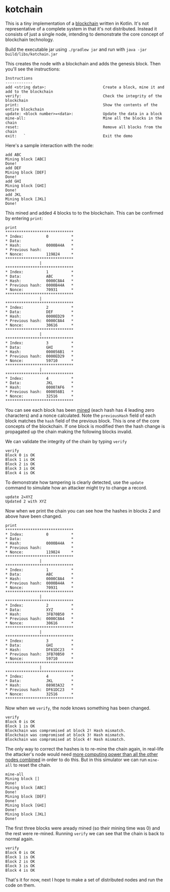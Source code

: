 # kotchain

This is a tiny implementation of a [blockchain](https://en.wikipedia.org/wiki/Blockchain) written in Kotlin. It's not representative of a complete system in that it's not distributed. Instead it consists of just a single node, intending to demonstrate the core concept of blockchain technology.

Build the executable jar using `./gradlew jar` and run with `java -jar build/libs/kotchain.jar` 

This creates the node with a blockchain and adds the genesis block. Then you'll see the instructions:
```
Instructions
------------
add <string data>:                         Create a block, mine it and add to the blockchain
verify:                                    Check the integrity of the blockchain
print:                                     Show the contents of the entire blockchain
update: <block number>=<data>:             Update the data in a block
mine-all:                                  Mine all the blocks in the chain
reset:                                     Remove all blocks from the chain
exit:   `                                  Exit the demo
```
Here's a sample interaction with the node:
```
add ABC
Mining block [ABC] 
Done!
add DEF
Mining block [DEF] 
Done!
add GHI
Mining block [GHI] 
Done!
add JKL
Mining block [JKL] 
Done!
```

This mined and added 4 blocks to to the blockchain. This can be confirmed by entering `print`:
```
print
******************************
* Index:          0          *
* Data:                      *
* Hash:           0000B44A   *
* Previous hash:             *
* Nonce:          119824     *
******************************
               |
******************************
* Index:          1          *
* Data:           ABC        *
* Hash:           0000C8A4   *
* Previous hash:  0000B44A   *
* Nonce:          70931      *
******************************
               |
******************************
* Index:          2          *
* Data:           DEF        *
* Hash:           0000ED29   *
* Previous hash:  0000C8A4   *
* Nonce:          30616      *
******************************
               |
******************************
* Index:          3          *
* Data:           GHI        *
* Hash:           000056B1   *
* Previous hash:  0000ED29   *
* Nonce:          59710      *
******************************
               |
******************************
* Index:          4          *
* Data:           JKL        *
* Hash:           00007AF6   *
* Previous hash:  000056B1   *
* Nonce:          32516      *
******************************
```
You can see each block has been [mined](https://en.bitcoin.it/wiki/Nonce) (each hash has 4 leading zero characters) and a nonce calculated. Note the `previousHash` field of each block matches the `hash` field of the previous block. This is one of the core concepts of the blockchain. If one block is modified then the hash change is propagated up the chain making the following blocks invalid.

We can validate the integrity of the chain by typing `verify`
```
verify
Block 0 is OK
Block 1 is OK
Block 2 is OK
Block 3 is OK
Block 4 is OK
```
To demonstrate how tampering is clearly detected, use the `update` command to simulate how an attacker might try to change a record.
```
update 2=XYZ
Updated 2 with XYZ
```
Now when we print the chain you can see how the hashes in blocks 2 and above have been changed.

```
print
******************************
* Index:          0          *
* Data:                      *
* Hash:           0000B44A   *
* Previous hash:             *
* Nonce:          119824     *
******************************
               |
******************************
* Index:          1          *
* Data:           ABC        *
* Hash:           0000C8A4   *
* Previous hash:  0000B44A   *
* Nonce:          70931      *
******************************
               |
******************************
* Index:          2          *
* Data:           XYZ        *
* Hash:           3FB70B50   *
* Previous hash:  0000C8A4   *
* Nonce:          30616      *
******************************
               |
******************************
* Index:          3          *
* Data:           GHI        *
* Hash:           DF61DC23   *
* Previous hash:  3FB70B50   *
* Nonce:          59710      *
******************************
               |
******************************
* Index:          4          *
* Data:           JKL        *
* Hash:           08903A32   *
* Previous hash:  DF61DC23   *
* Nonce:          32516      *
******************************
```
Now when we `verify`, the node knows something has been changed.
```
verify
Block 0 is OK
Block 1 is OK
Blockchain was compromised at block 2! Hash mismatch.
Blockchain was compromised at block 3! Hash mismatch.
Blockchain was compromised at block 4! Hash mismatch.
``` 
The only way to correct the hashes is to re-mine the chain again, in real-life the attacker's node would need [more computing power than all the other nodes combined](https://bitcoin.org/en/glossary/51-percent-attack) in order to do this.
But in this simulator we can run `mine-all` to reset the chain.
```
mine-all
Mining block [] 
Done!
Mining block [ABC] 
Done!
Mining block [DEF] 
Done!
Mining block [GHI] 
Done!
Mining block [JKL] 
Done!
```
The first three blocks were aready mined (so their mining time was 0) and the rest were re-mined. Running `verify` we can see that the chain is back to normal again.
```
verify
Block 0 is OK
Block 1 is OK
Block 2 is OK
Block 3 is OK
Block 4 is OK
```

That's it for now, next I hope to make a set of distributed nodes and run the code on them.
